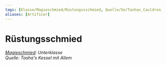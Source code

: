 ```yaml
---
tags: [Klasse/Magieschmied/Rüstungssschmied, Quelle/5e/Tashas_Cauldron_of_Everything]
aliases: [Artificer]
---
```

Rüstungsschmied
===============

[_Magieschmied_](Magieschmied.md)_: Unterklasse_  
_Quelle: Tasha's Kessel mit Allem_